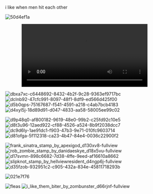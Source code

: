 i like when men hit each other

![50d4ef1a](https://github.com/user-attachments/assets/f034bcb5-f7ca-48f7-bf92-19feca9cedb6)

<div align="center">
<video src= https://github.com/user-attachments/assets/5ea9b873-6fee-4df7-8a99-576607f68a0e width="400" />
</div>

  ![dbxa7xc-c6448692-8432-4b2f-9c28-9363ef9717bc](https://github.com/user-attachments/assets/84546fbc-559b-4196-9a8d-4b080a8acd8c) ![dclnb92-47cfc991-8097-48f1-8df9-ed566d425f00](https://github.com/user-attachments/assets/ed74adba-358f-492c-a114-093409f9282e) ![d5b0qps-75167687-f541-4591-a218-c4ab7bcb4183](https://github.com/user-attachments/assets/60354919-50f2-44f8-9138-cf97eb78216f) ![d4xyl5j-18d89d91-d047-4833-aa58-58005ee99c02](https://github.com/user-attachments/assets/db66e617-9238-4b38-a94d-d930013b0195)



![d9p48q0-af800182-9619-48e0-99b2-c25fd92c10e5](https://github.com/user-attachments/assets/a59e1691-d968-41a1-811f-95a96a73fbe6) ![d8t3u96-12aed922-cf88-4526-a524-8b9f2038dcc7](https://github.com/user-attachments/assets/f95e0d6c-f891-470e-b17f-911b6e2d6855) ![dc9d6ly-1ae91dc1-f903-47b3-9e71-010fc9603714](https://github.com/user-attachments/assets/85338ab1-3eaa-4363-b0bb-1cf3925741dd) ![d81ofga-5f112318-ca23-4b47-84e4-0036c22900f2](https://github.com/user-attachments/assets/eb1abdd3-d8ab-4010-bd40-3988b7668678)



  
![frank_sinatra_stamp_by_apexigod_d130xv8-fullview](https://github.com/user-attachments/assets/37a02f22-2ef5-4b59-8756-ffd2ec3bd14e) ![rob_zombie_stamp_by_danidaeskye_d18x5vu-fullview](https://github.com/user-attachments/assets/913de91a-55ff-4bdf-99f7-3e913b784b76) ![d17svmn-898c6682-7d38-4ffe-9eed-af16610a8662](https://github.com/user-attachments/assets/fa239fce-1c73-42e4-8686-8ba1c1fb1861) ![slipknot_stamp_by_hellviewresident_d4ngp6j-fullview](https://github.com/user-attachments/assets/49da3ec0-2c38-4392-b89d-a7a941b40d27) ![d35fzob-932951c2-c905-432a-834e-45811718293b](https://github.com/user-attachments/assets/e9d9f183-dfd3-4480-9741-c9c2a578d4fe)


![021e7f76](https://github.com/user-attachments/assets/95a93ba4-9ee3-4d61-875d-9cbd94ef19a6) 

![fleas](https://github.com/user-attachments/assets/0c1f9da4-0f7b-4a66-89fe-a18d33afaba8) ![i_like_them_biter_by_zombunster_d66rjnf-fullview](https://github.com/user-attachments/assets/f41b4ecb-7ce0-46d3-bb3e-4c673256db24) 





